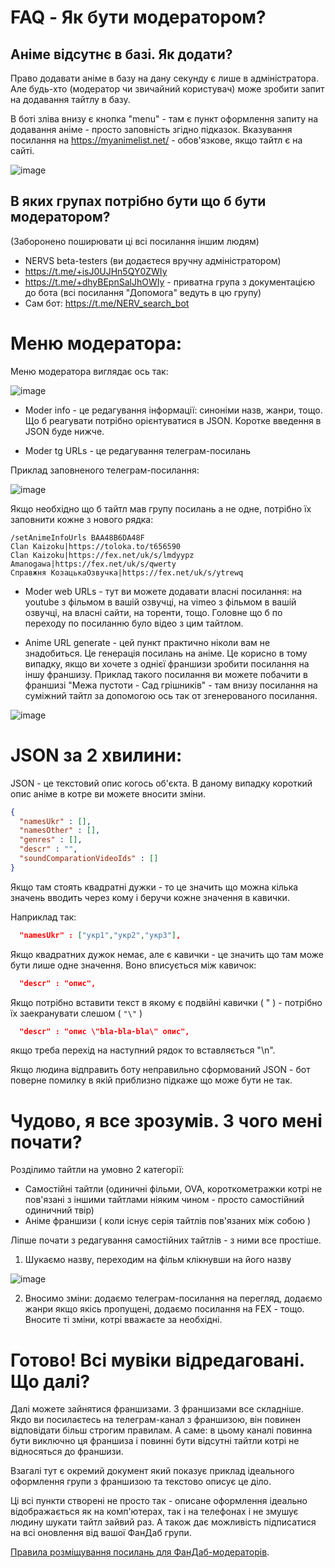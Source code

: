 # FAQ - Як бути модератором? 

## Аніме відсутнє в базі. Як додати? 
Право додавати аніме в базу на дану секунду є лише в адміністратора. Але будь-хто (модератор чи звичайний користувач) може зробити запит на додавання тайтлу в базу.

В боті зліва внизу є кнопка "menu" - там є пункт оформлення запиту на додавання аніме - просто заповність згідно підказок.
Вказування посилання на https://myanimelist.net/ - обов'язкове, якщо тайтл є на сайті.

![image](https://github.com/user-attachments/assets/40d18bc6-220a-4de6-9d56-27589714e4df)






## В яких групах потрібно бути що б бути модератором?

(Заборонено поширювати ці всі посилання іншим людям)

* NERVS beta-testers (ви додаєтеся вручну адміністратором)
* https://t.me/+isJ0UJHn5QY0ZWIy
* https://t.me/+dhyBEpnSalJhOWIy - приватна група з документацією до бота (всі посилання "Допомога" ведуть в цю групу)
* Сам бот: https://t.me/NERV_search_bot







# Меню модератора:
Меню модератора виглядає ось так:

![image](https://github.com/user-attachments/assets/7dd807c8-7102-4dfe-9da1-c39505eb3938)


* Moder info - це редагування інформації: синоніми назв, жанри, тощо. Що б реагувати потрібно орієнтуватися в JSON. Коротке введення в JSON буде нижче.

* Moder tg URLs - це редагування телеграм-посилань

Приклад заповненого телеграм-посилання:

![image](https://github.com/user-attachments/assets/c5c6447e-1b18-4c0a-843c-a158ca09426a)


Якщо необхідно що б тайтл мав групу посилань а не одне, потрібно їх заповнити кожне з нового рядка:
```
/setAnimeInfoUrls BAA48B6DA48F
Clan Kaizoku|https://toloka.to/t656590
Clan Kaizoku|https://fex.net/uk/s/lmdyypz
Amanogawa|https://fex.net/uk/s/qwerty
Справжня КозацькаОзвучка|https://fex.net/uk/s/ytrewq
```

* Moder web URLs - тут ви можете додавати власні посилання: на youtube з фільмом в вашій озвучці, на vimeo з фільмом в вашій озвучці, на власні сайти, на торенти, тощо. Головне що б по переходу по посиланню було відео з цим тайтлом.

* Anime URL generate - цей пункт практично ніколи вам не знадобиться. Це генерація посилань на аніме. Це корисно в тому випадку, якщо ви хочете з однієї франшизи зробити посилання на іншу франшизу. Приклад такого посилання ви можете побачити в франшизі "Межа пустоти - Сад грішників" - там внизу посилання на суміжний тайтл за допомогою ось так от згенерованого посилання.

![image](https://github.com/user-attachments/assets/c00afb38-6edf-4891-86f0-f1dda39208f5)








# JSON за 2 хвилини:
JSON - це текстовий опис когось об'єкта. В даному випадку короткий опис аніме в котре ви можете вносити зміни.

```json
{
  "namesUkr" : [],
  "namesOther" : [],
  "genres" : [],
  "descr" : "",
  "soundComparationVideoIds" : []
}
```
  
Якщо там стоять квадратні дужки - то це значить що можна кілька значень вводить через кому і беручи кожне значення в кавички. 

Наприклад так:

```json
  "namesUkr" : ["укр1","укр2","укр3"],
```

Якщо квадратних дужок немає, але є кавички - це значить що там може бути лише одне значення. Воно вписується між кавичок:

```json
  "descr" : "опис",
```

Якщо потрібно вставити текст в якому є подвійні кавички  ( " ) - потрібно їх заекранувати слешом ( ```"\"``` )

```json
  "descr" : "опис \"bla-bla-bla\" опис",
```

якщо треба перехід на наступний рядок то вставляється "\n".

Якщо людина відправить боту неправильно сформований JSON - бот поверне помилку в якій приблизно підкаже що може бути не так.

# Чудово, я все зрозумів. З чого мені почати?

Розділимо тайтли на умовно 2 категорії:

* Самостійні тайтли (одиничні фільми, OVA, короткометражки котрі не пов'язані з іншими тайтлами ніяким чином - просто самостійний одиничний твір)
* Аніме франшизи ( коли існує серія тайтлів пов'язаних між собою )

Ліпше почати з редагування самостійних тайтлів - з ними все простіше.

1) Шукаємо назву, переходим на фільм клікнувши на його назву

![image](https://github.com/user-attachments/assets/5d5f3576-d28b-4487-834e-f8a01099783e)


2) Вносимо зміни: додаємо телеграм-посилання на перегляд, додаємо жанри якщо якісь пропущені, додаємо посилання на FEX - тощо. Вносите ті зміни, котрі вважаєте за необхідні.






# Готово! Всі мувіки відредаговані. Що далі?

Далі можете зайнятися франшизами. 
З франшизами все складніше. Якдо ви посилаєтесь на телеграм-канал з франшизою, він повинен відповідати більш строгим правилам. 
А саме: в цьому каналі повинна бути виключно ця франшиза і повинні бути відсутні тайтли котрі не відносяться до франшизи.

Взагалі тут є окремий документ який показує приклад ідеального оформлення групи з франшизою та текстово описує це діло.

Ці всі пункти створені не просто так - описане оформлення ідеально відображається як на комп'ютерах, так і на телефонах і не змушує людину шукати тайтл зайвий раз. А також дає можливість підписатися на всі оновлення від вашої ФанДаб групи. 

[Правила розміщування посилань для ФанДаб-модераторів](./pages/LinkRules.html).


